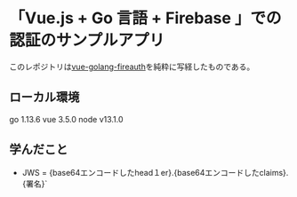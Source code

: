 # 「Vue.js + Go 言語 + Firebase 」での認証のサンプルアプリ

このレポジトリは[vue-golang-fireauth](https://github.com/po3rin/vue-golang-fireauth)を純粋に写経したものである。


## ローカル環境
go 1.13.6
vue 3.5.0
node v13.1.0

## 学んだこと

* JWS = {base64エンコードしたhead１er}.{base64エンコードしたclaims}.{署名}`


